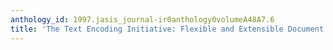 ```yaml
---
anthology_id: 1997.jasis_journal-ir0anthology0volumeA48A7.6
title: 'The Text Encoding Initiative: Flexible and Extensible Document Encoding'
---
```

